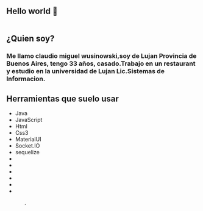 ## Hello world 👋
<img styles="margin:auto"  src="https://images4.programmerclick.com/764/d9/d963b866b9df02ad89b354a3b23dfafc.gif" alt=""/>

<h2> ¿Quien soy?  </h2>

<h3>  Me llamo claudio miguel wusinowski,soy de Lujan Provincia de Buenos  Aires, tengo 33 años, casado.Trabajo en un restaurant y estudio en la universidad de Lujan Lic.Sistemas de Informacion.</h3> 

<h2>Herramientas que suelo usar</h2>
<ul>
  <li>Java</li>
  <li>JavaScript</li>
  <li>Html</li>
  <li>Css3</li>
  <li>MaterialUI</li>
  <li>Socket.IO</li>
  <li>sequelize</li>
  <li></li>
  <li></li>
  <li></li>
  <li></li>
  <li></li>
  <li></li>

<ul>
   
           
<!--
Hola
**claudioCMW/claudioCMW** is a ✨ _special_ ✨ repository because its `README.md` (this file) appears on your GitHub profile.

Here are some ideas to get you started:

- 🔭 I’m currently working on ...
- 🌱 I’m currently learning ...
- 👯 I’m looking to collaborate on ...
- 🤔 I’m looking for help with ...
- 💬 Ask me about ...
- 📫 How to reach me: ...
- 😄 Pronouns: ...
- ⚡ Fun fact: ...
-->
.